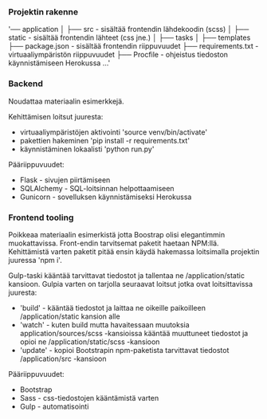 
### Projektin rakenne

'── application
│   ├── src - sisältää frontendin lähdekoodin (scss)
│   ├── static - sisältää frontendin lähteet (css jne.)
│   ├── tasks
│   ├── templates
├── package.json - sisältää frontendin riippuvuudet
├── requirements.txt - virtuaaliympäristön riippuvuudet
├── Procfile - ohjeistus tiedoston käynnistämiseen Herokussa
...'

### Backend
Noudattaa materiaalin esimerkkejä.

Kehittämisen loitsut juuresta:
* virtuaaliympäristöjen aktivointi 'source venv/bin/activate'
* pakettien hakeminen 'pip install -r requirements.txt' 
* käynnistäminen lokaalisti 'python run.py'

Pääriippuvuudet:
  * Flask - sivujen piirtämiseen
  * SQLAlchemy - SQL-loitsinnan helpottaamiseen
  * Gunicorn - sovelluksen käynnistämiseksi Herokussa

### Frontend tooling
Poikkeaa materiaalin esimerkistä jotta Boostrap olisi elegantimmin muokattavissa. Front-endin tarvitsemat paketit haetaan NPM:llä. Kehittämistä varten paketit pitää ensin käydä hakemassa loitsimalla projektin juuressa 'npm i'.

Gulp-taski kääntää tarvittavat tiedostot ja tallentaa ne /application/static kansioon. Gulpia varten on tarjolla seuraavat loitsut jotka ovat loitsittavissa juuresta:

  * 'build' - kääntää tiedostot ja laittaa ne oikeille paikoilleen /application/static kansion alle
  * 'watch' - kuten build mutta havaitessaan muutoksia application/sources/scss -kansioissa kääntää muuttuneet tiedostot ja opioi ne /application/static/scss -kansioon
  * 'update' - kopioi Bootstrapin npm-paketista tarvittavat tiedostot /application/src -kansioon

Pääriippuvuudet:
  * Bootstrap 
  * Sass - css-tiedostojen kääntämistä varten
  * Gulp - automatisointi 